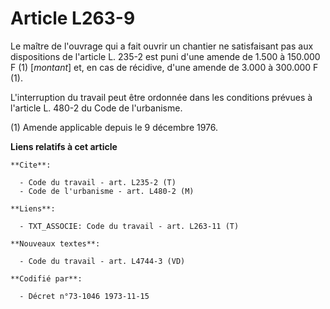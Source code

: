 # Article L263-9

Le maître de l'ouvrage qui a fait ouvrir un chantier ne satisfaisant pas aux dispositions de l'article L. 235-2 est puni
d'une amende de 1.500 à 150.000 F (1) [*montant*] et, en cas de récidive, d'une amende de 3.000 à 300.000 F (1).

L'interruption du travail peut être ordonnée dans les conditions prévues à l'article L. 480-2 du Code de l'urbanisme.

(1) Amende applicable depuis le 9 décembre 1976.

**Liens relatifs à cet article**

	**Cite**:

	  - Code du travail - art. L235-2 (T)
	  - Code de l'urbanisme - art. L480-2 (M)

	**Liens**:

	  - TXT_ASSOCIE: Code du travail - art. L263-11 (T)

	**Nouveaux textes**:

	  - Code du travail - art. L4744-3 (VD)

	**Codifié par**:

	  - Décret n°73-1046 1973-11-15
